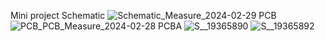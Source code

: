 Mini project
Schematic
![Schematic_Measure_2024-02-29](https://github.com/PakapolPolpinich/Measurement/assets/120802620/ef6faec0-63b4-4620-b7c2-72ba15b97ffc)
PCB
![PCB_PCB_Measure_2024-02-28](https://github.com/PakapolPolpinich/Measurement/assets/120802620/db3bcfac-0641-4fc8-931c-71e3430cdd5e)
PCBA 
![S__19365890](https://github.com/PakapolPolpinich/Measurement/assets/120802620/43f16862-d5dd-40e2-a064-e5e9b22ed7e9)
![S__19365892](https://github.com/PakapolPolpinich/Measurement/assets/120802620/47a93d01-fd39-483e-be0b-4b3fe1817972)
